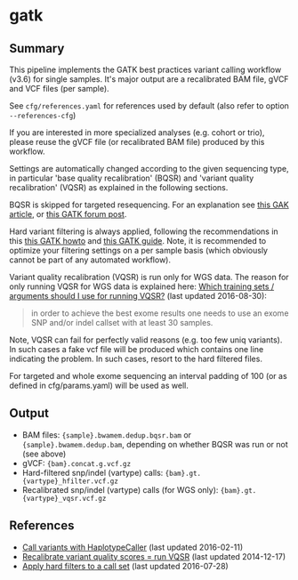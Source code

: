 # gatk


## Summary

This pipeline implements the GATK best practices variant calling
workflow (v3.6) for single samples. It's major output are a
recalibrated BAM file, gVCF and VCF files (per sample). 

See `cfg/references.yaml` for references used by default (also refer
to option `--references-cfg`)

If you are interested in more specialized analyses (e.g. cohort or
trio), please reuse the gVCF file (or recalibrated BAM file) produced
by this workflow.

Settings are automatically changed according to the given sequencing
type, in particular 'base quality recalibration' (BQSR) and 'variant
quality recalibration' (VQSR) as explained in the following sections.

BQSR is skipped for targeted resequencing. For an explanation see
[this GAK article](http://gatkforums.broadinstitute.org/gatk/discussion/44/base-quality-score-recalibration-bqsr>),
or
[this GATK forum post](http://gatkforums.broadinstitute.org/gatk/discussion/4272/targeted-sequencing-appropriate-to-use-baserecalibrator-bqsr-on-150m-bases-over-small-intervals).

Hard variant filtering is always applied, following the
recommendations in this
[this GATK howto](http://gatkforums.broadinstitute.org/gatk/discussion/2806/howto-apply-hard-filters-to-a-call-set)
and
[this GATK guide](https://www.broadinstitute.org/gatk/guide/article?id=3225).
Note, it is recommended to optimize your filtering settings on a per
sample basis (which obviously cannot be part of any automated
workflow).


Variant quality recalibration (VQSR) is run only for WGS data.
The reason for only running VQSR for WGS data is explained here:
[Which training sets / arguments should I use for running VQSR?](https://software.broadinstitute.org/gatk/guide/article?id=1259)
(last updated 2016-08-30):

> in order to achieve the best exome results one needs to use an 
> exome SNP and/or indel callset with at least 30 samples.

Note, VQSR can fail for perfectly valid reasons (e.g. too few uniq
variants). In such cases a fake vcf file will be produced which
contains one line indicating the problem. In such cases, resort to the
hard filtered files.


For targeted and whole exome sequencing an interval padding of 100 (or
as defined in cfg/params.yaml) will be used as well.


## Output

- BAM files:  `{sample}.bwamem.dedup.bqsr.bam` or `{sample}.bwamem.dedup.bam`, depending on whether BQSR was run or not (see above)
- gVCF: `{bam}.concat.g.vcf.gz`
- Hard-filtered snp/indel (vartype) calls: `{bam}.gt.{vartype}_hfilter.vcf.gz`
- Recalibrated snp/indel  (vartype) calls (for WGS only): `{bam}.gt.{vartype}_vqsr.vcf.gz`


## References


- [Call variants with HaplotypeCaller](https://software.broadinstitute.org/gatk/documentation/article?id=2803) (last updated 2016-02-11)
- [Recalibrate variant quality scores = run VQSR](https://software.broadinstitute.org/gatk/documentation/article?id=2805) (last updated 2014-12-17)
- [Apply hard filters to a call set](https://software.broadinstitute.org/gatk/documentation/article?id=2806) (last updated 2016-07-28)

